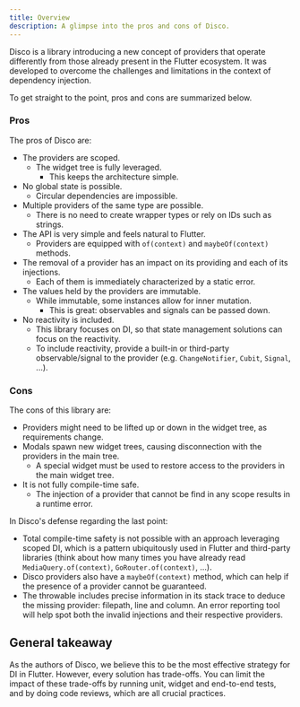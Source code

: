 ```yaml
---
title: Overview
description: A glimpse into the pros and cons of Disco.
---
```


Disco is a library introducing a new concept of providers that operate differently from those already present in the Flutter ecosystem. It was developed to overcome the challenges and limitations in the context of dependency injection.

To get straight to the point, pros and cons are summarized below.

### Pros

The pros of Disco are:

- The providers are scoped.
  - The widget tree is fully leveraged.
    - This keeps the architecture simple.
- No global state is possible.
  - Circular dependencies are impossible.
- Multiple providers of the same type are possible.
  - There is no need to create wrapper types or rely on IDs such as strings.
- The API is very simple and feels natural to Flutter.
  - Providers are equipped with `of(context)` and `maybeOf(context)` methods.
- The removal of a provider has an impact on its providing and each of its injections.
  - Each of them is immediately characterized by a static error.
- The values held by the providers are immutable.
  - While immutable, some instances allow for inner mutation.
    - This is great: observables and signals can be passed down.
- No reactivity is included.
  - This library focuses on DI, so that state management solutions can focus on the reactivity.
  - To include reactivity, provide a built-in or third-party observable/signal to the provider (e.g. `ChangeNotifier`, `Cubit`, `Signal`, ...).

### Cons

The cons of this library are:

- Providers might need to be lifted up or down in the widget tree, as requirements change.
- Modals spawn new widget trees, causing disconnection with the providers in the main tree.
  - A special widget must be used to restore access to the providers in the main widget tree.
- It is not fully compile-time safe.
  - The injection of a provider that cannot be find in any scope results in a runtime error.

In Disco's defense regarding the last point:

- Total compile-time safety is not possible with an approach leveraging scoped DI, which is a pattern ubiquitously used in Flutter and third-party libraries (think about how many times you have already read `MediaQuery.of(context)`, `GoRouter.of(context)`, ...).
- Disco providers also have a `maybeOf(context)` method, which can help if the presence of a provider cannot be guaranteed.
- The throwable includes precise information in its stack trace to deduce the missing provider: filepath, line and column. An error reporting tool will help spot both the invalid injections and their respective providers.

## General takeaway

As the authors of Disco, we believe this to be the most effective strategy for DI in Flutter. However, every solution has trade-offs. You can limit the impact of these trade-offs by running unit, widget and end-to-end tests, and by doing code reviews, which are all crucial practices.

